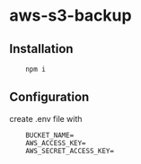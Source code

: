# aws-s3-backup

## Installation
````bash
    npm i
````

## Configuration
create .env file with
````.env
    BUCKET_NAME= 
    AWS_ACCESS_KEY=
    AWS_SECRET_ACCESS_KEY=
````

